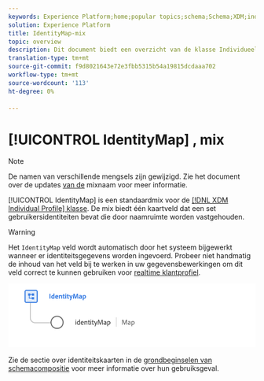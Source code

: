 ```yaml
---
keywords: Experience Platform;home;popular topics;schema;Schema;XDM;individual profile;fields;schemas;Schemas;identityMap;identity map;Identity map;Schema design;map;Map;union schema;union
solution: Experience Platform
title: IdentityMap-mix
topic: overview
description: Dit document biedt een overzicht van de klasse Individueel profiel XDM.
translation-type: tm+mt
source-git-commit: f9d8021643e72e3fbb5315b54a19815dcdaaa702
workflow-type: tm+mt
source-wordcount: '113'
ht-degree: 0%

---
```



# [!UICONTROL IdentityMap] , mix

>[!NOTE]
>
>De namen van verschillende mengsels zijn gewijzigd. Zie het document over de updates [van de](../name-updates.md) mixnaam voor meer informatie.

[!UICONTROL IdentityMap] is een standaardmix voor de [[!DNL XDM Individual Profile] klasse](../../classes/individual-profile.md). De mix biedt één kaartveld dat een set gebruikersidentiteiten bevat die door naamruimte worden vastgehouden.

>[!WARNING]
>
>Het `IdentityMap` veld wordt automatisch door het systeem bijgewerkt wanneer er identiteitsgegevens worden ingevoerd. Probeer niet handmatig de inhoud van het veld bij te werken in uw gegevensbewerkingen om dit veld correct te kunnen gebruiken voor [realtime klantprofiel](../../../profile/home.md).

<img src="../../images/mixins/identitymap.png" width="600" /><br />

Zie de sectie over identiteitskaarten in de [grondbeginselen van schemacompositie](../../schema/composition.md#identityMap) voor meer informatie over hun gebruiksgeval.